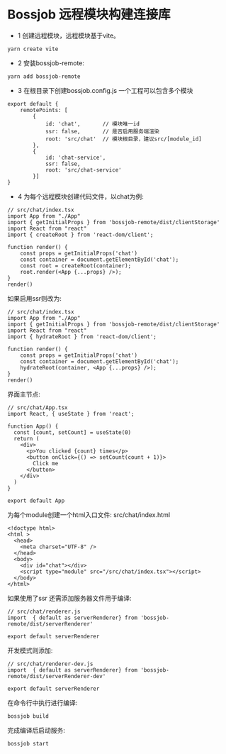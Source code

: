 # Bossjob 远程模块构建连接库

- 1 创建远程模块，远程模块基于vite。
```
yarn create vite
```
- 2 安装bossjob-remote:
```
yarn add bossjob-remote
```
- 3 在根目录下创建bossjob.config.js 一个工程可以包含多个模块
```
export default {
    remotePoints: [
        {
            id: 'chat',       // 模块唯一id
            ssr: false,       // 是否启用服务端渲染
            root: 'src/chat'  // 模块根目录，建议src/[module_id]
        },
        {
            id: 'chat-service',
            ssr: false,
            root: 'src/chat-service'
        }]
}
```

- 4 为每个远程模块创建代码文件，以chat为例:
```
// src/chat/index.tsx
import App from "./App"
import { getInitialProps } from 'bossjob-remote/dist/clientStorage'
import React from "react"
import { createRoot } from 'react-dom/client';

function render() {
    const props = getInitialProps('chat')
    const container = document.getElementById('chat');
    const root = createRoot(container);
    root.render(<App {...props} />);
}
render()
```

如果启用ssr则改为:

```
// src/chat/index.tsx
import App from "./App"
import { getInitialProps } from 'bossjob-remote/dist/clientStorage'
import React from "react"
import { hydrateRoot } from 'react-dom/client';

function render() {
    const props = getInitialProps('chat')
    const container = document.getElementById('chat');
    hydrateRoot(container, <App {...props} />);
}
render()
```
界面主节点:

```
// src/chat/App.tsx
import React, { useState } from 'react';

function App() {
  const [count, setCount] = useState(0)
  return (
    <div>
      <p>You clicked {count} times</p>
      <button onClick={() => setCount(count + 1)}>
        Click me
      </button>
    </div>
  )
}

export default App
```
为每个module创建一个html入口文件: src/chat/index.html

```
<!doctype html>
<html >
  <head>
    <meta charset="UTF-8" />
  </head>
  <body>
    <div id="chat"></div>
    <script type="module" src="/src/chat/index.tsx"></script>
  </body>
</html>
```
如果使用了ssr 还需添加服务器文件用于编译:
```
// src/chat/renderer.js
import  { default as serverRenderer} from 'bossjob-remote/dist/serverRenderer'

export default serverRenderer
```
开发模式则添加:
```
// src/chat/renderer-dev.js
import  { default as serverRenderer} from 'bossjob-remote/dist/serverRenderer-dev'

export default serverRenderer
```
在命令行中执行进行编译:

```
bossjob build
```
完成编译后启动服务:

```
bossjob start
```